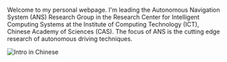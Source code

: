 Welcome to my personal webpage. I'm leading the Autonomous Navigation System (ANS) Research Group in the Research Center for Intelligent Computing Systems at the Institute of Computing Technology (ICT), Chinese Academy of Sciences (CAS). The focus of ANS is the cutting edge research of autonomous driving techniques. 

![Intro in Chinese](https://github.com/MeridianCAS/MeridianCAS.github.io/blob/master/img/ANS.jpg)